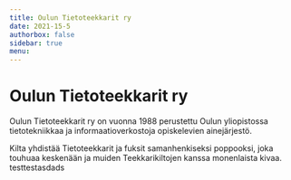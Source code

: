 ```yaml
---
title: Oulun Tietoteekkarit ry
date: 2021-15-5
authorbox: false
sidebar: true
menu:
---
```


# Oulun Tietoteekkarit ry

Oulun Tietoteekkarit ry on vuonna 1988 perustettu Oulun yliopistossa tietotekniikkaa ja informaatioverkostoja opiskelevien ainejärjestö.

Kilta yhdistää Tietoteekkarit ja fuksit samanhenkiseksi poppooksi, joka touhuaa keskenään ja muiden Teekkarikiltojen kanssa monenlaista kivaa.
testtestasdads
